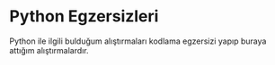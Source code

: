 # Python Egzersizleri
Python ile ilgili bulduğum alıştırmaları kodlama egzersizi yapıp buraya attığım alıştırmalardır.
